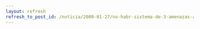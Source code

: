 ```yaml
---
layout: refresh
refresh_to_post_id: /noticia/2009-01-27/no-habr-sistema-de-3-amenazas-a-internautas-en-uk
---
```

